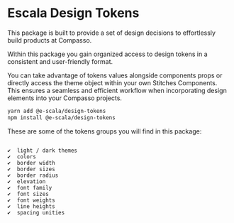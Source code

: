 # Escala Design Tokens

This package is built to provide a set of design decisions to effortlessly build products at Compasso.

Within this package you gain organized access to design tokens in a consistent and user-friendly format.

You can take advantage of tokens values alongside components props or directly access the theme object within your own Stitches Components. This ensures a seamless and efficient workflow when incorporating design elements into your Compasso projects.

```bash
yarn add @e-scala/design-tokens
npm install @e-scala/design-tokens
```

These are some of the tokens groups you will find in this package:
```

✔︎  light / dark themes
✔︎  colors
✔︎  border width
✔︎  border sizes
✔︎  border radius
✔︎  elevation
✔︎  font family
✔︎  font sizes
✔︎  font weights
✔︎  line heights
✔︎  spacing unities
```

